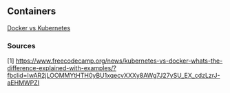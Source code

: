 ## Containers

[Docker vs Kubernetes](https://www.freecodecamp.org/news/kubernetes-vs-docker-whats-the-difference-explained-with-examples/?fbclid=IwAR2jLOOMMYtHTH0yBU1xqecvXXXy8AWg7J27ySU_EX_cdzLzrJ-aEHMWPZI)

### Sources

[1] https://www.freecodecamp.org/news/kubernetes-vs-docker-whats-the-difference-explained-with-examples/?fbclid=IwAR2jLOOMMYtHTH0yBU1xqecvXXXy8AWg7J27ySU_EX_cdzLzrJ-aEHMWPZI